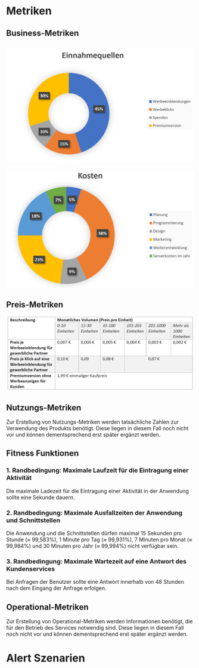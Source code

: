 # Metriken

## Business-Metriken
![Business-Metrik Einnahmequellen](Metriken-Raw/Businessmetriken1.PNG)
---
![Business-Metrik Kosten](Metriken-Raw/Businessmetriken2.PNG)
## Preis-Metriken
![Preismetrik](Metriken-Raw/Preismetrik.PNG)
## Nutzungs-Metriken
Zur Erstellung von Nutzungs-Metriken werden tatsächliche Zahlen zur Verwendung des Produkts benötigt. Diese liegen in diesem Fall noch nicht vor und können dementsprechend erst später ergänzt werden.
## Fitness Funktionen
### 1. Randbedingung: Maximale Laufzeit für die Eintragung einer Aktivität
Die maximale Ladezeit für die Eintragung einer Aktivität in der Anwendung sollte eine Sekunde dauern.
### 2. Randbedingung: Maximale Ausfallzeiten der Anwendung und Schnittstellen
Die Anwendung und die Schnittstellen dürfen maximal 15 Sekunden pro Stunde (≈ 99,583%), 1 Minute pro Tag (≈ 99,931%), 7 Minuten pro Monat (≈ 99,984%) und 30 Minuten pro Jahr (≈ 99,994%) nicht verfügbar sein.

### 3. Randbedingung: Maximale Wartezeit auf eine Antwort des Kundenservices
Bei Anfragen der Benutzer sollte eine Antwort innerhalb von 48 Stunden nach dem Eingang der Anfrage erfolgen.
## Operational-Metriken
Zur Erstellung von Operational-Metriken werden Informationen benötigt, die für den Betrieb des Services notwendig sind. Diese liegen in diesem Fall noch nicht vor und können dementsprechend erst später ergänzt werden.

# Alert Szenarien
